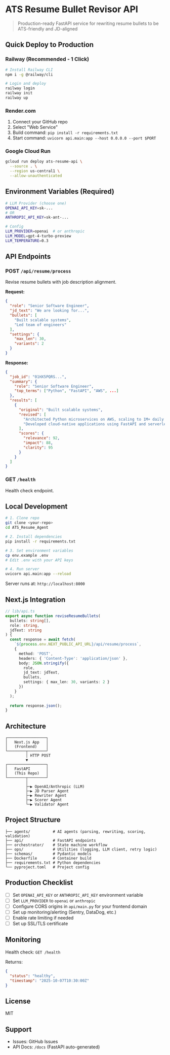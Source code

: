 # ATS Resume Bullet Revisor API

> Production-ready FastAPI service for rewriting resume bullets to be ATS-friendly and JD-aligned

## Quick Deploy to Production

### Railway (Recommended - 1 Click)
```bash
# Install Railway CLI
npm i -g @railway/cli

# Login and deploy
railway login
railway init
railway up
```

### Render.com
1. Connect your GitHub repo
2. Select "Web Service"
3. Build command: `pip install -r requirements.txt`
4. Start command: `uvicorn api.main:app --host 0.0.0.0 --port $PORT`

### Google Cloud Run
```bash
gcloud run deploy ats-resume-api \
  --source . \
  --region us-central1 \
  --allow-unauthenticated
```

## Environment Variables (Required)

```bash
# LLM Provider (choose one)
OPENAI_API_KEY=sk-...
# OR
ANTHROPIC_API_KEY=sk-ant-...

# Config
LLM_PROVIDER=openai  # or anthropic
LLM_MODEL=gpt-4-turbo-preview
LLM_TEMPERATURE=0.3
```

## API Endpoints

### POST `/api/resume/process`
Revise resume bullets with job description alignment.

**Request:**
```json
{
  "role": "Senior Software Engineer",
  "jd_text": "We are looking for...",
  "bullets": [
    "Built scalable systems",
    "Led team of engineers"
  ],
  "settings": {
    "max_len": 30,
    "variants": 2
  }
}
```

**Response:**
```json
{
  "job_id": "01HX5PQRS...",
  "summary": {
    "role": "Senior Software Engineer",
    "top_terms": ["Python", "FastAPI", "AWS", ...]
  },
  "results": [
    {
      "original": "Built scalable systems",
      "revised": [
        "Architected Python microservices on AWS, scaling to 1M+ daily users",
        "Developed cloud-native applications using FastAPI and serverless architecture"
      ],
      "scores": {
        "relevance": 92,
        "impact": 88,
        "clarity": 95
      }
    }
  ]
}
```

### GET `/health`
Health check endpoint.

## Local Development

```bash
# 1. Clone repo
git clone <your-repo>
cd ATS_Resume_Agent

# 2. Install dependencies
pip install -r requirements.txt

# 3. Set environment variables
cp env.example .env
# Edit .env with your API keys

# 4. Run server
uvicorn api.main:app --reload
```

Server runs at: `http://localhost:8000`

## Next.js Integration

```typescript
// lib/api.ts
export async function reviseResumeBullets(
  bullets: string[],
  role: string,
  jdText: string
) {
  const response = await fetch(
    `${process.env.NEXT_PUBLIC_API_URL}/api/resume/process`,
    {
      method: 'POST',
      headers: { 'Content-Type': 'application/json' },
      body: JSON.stringify({
        role,
        jd_text: jdText,
        bullets,
        settings: { max_len: 30, variants: 2 }
      })
    }
  );
  
  return response.json();
}
```

## Architecture

```
┌─────────────────┐
│   Next.js App   │
│   (Frontend)    │
└────────┬────────┘
         │ HTTP POST
         ▼
┌─────────────────┐
│   FastAPI       │
│   (This Repo)   │
└────────┬────────┘
         │
         ├─▶ OpenAI/Anthropic (LLM)
         ├─▶ JD Parser Agent
         ├─▶ Rewriter Agent
         ├─▶ Scorer Agent
         └─▶ Validator Agent
```

## Project Structure

```
├── agents/          # AI agents (parsing, rewriting, scoring, validation)
├── api/             # FastAPI endpoints
├── orchestrator/    # State machine workflow
├── ops/             # Utilities (logging, LLM client, retry logic)
├── schemas/         # Pydantic models
├── Dockerfile       # Container build
├── requirements.txt # Python dependencies
└── pyproject.toml   # Project config
```

## Production Checklist

- [ ] Set `OPENAI_API_KEY` or `ANTHROPIC_API_KEY` environment variable
- [ ] Set `LLM_PROVIDER` to `openai` or `anthropic`
- [ ] Configure CORS origins in `api/main.py` for your frontend domain
- [ ] Set up monitoring/alerting (Sentry, DataDog, etc.)
- [ ] Enable rate limiting if needed
- [ ] Set up SSL/TLS certificate

## Monitoring

Health check: `GET /health`

Returns:
```json
{
  "status": "healthy",
  "timestamp": "2025-10-07T10:30:00Z"
}
```

## License

MIT

## Support

- Issues: GitHub Issues
- API Docs: `/docs` (FastAPI auto-generated)
